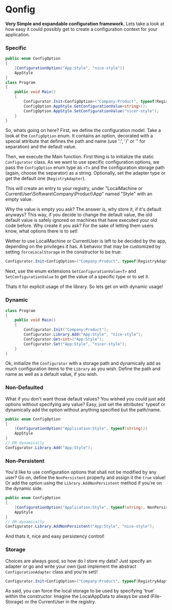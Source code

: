 Qonfig
======

**Very Simple and expandable configuration framework.**
Lets take a look at how easy it could possibly get to create a configuration context for your application.

### Specific
```c#
public enum ConfigOption
{
    [ConfigurationOption("App:Style", "nice-style")]
    AppStyle
}
class Program
{
    public void Main()
    {
        Configurator.Init<ConfigOption>("Company:Product", typeof(RegistryAdapter));
        ConfigOption.AppStyle.GetConfigurationValue<string>();
        ConfigOption.AppStyle.SetConfigurationValue("nicer-style");
    }
}
```

So, whats going on here? First, we define the configuration model. Take a look at the `ConfigOption` enum. It contains an option, decorated with a special attribute that defines the path and name (use ':', '/' or '\' for separation) and the default value.

Then, we execute the Main function. First thing is to initialize the static `Configurator` class. As we want to use specific configuration options, we pass the `ConfigOption` enum type as `<T>` and the configuration storage path (again, choose the separator) as a string. Optionally, set the adapter type or get the default one (`RegistryAdapter`).

This will create an entry to your registry, under "LocalMachine or CurrentUser\Software\Company\Product\App" named "Style" with an empty value.

Why the value is empty you ask? The answer is, why store it, if it's default anyways? This way, if you decide to change the default value, the old default value is safely ignored on machines that have executed your old code before. Why create it you ask? For the sake of letting them users know, what options there is to set! 

Wether to use LocalMachine or CurrentUser is left to be decided by the app, depending on the privileges it has. A behavior that may be customized by setting `forceLocalStorage` in the constructor to be true:
```c#
Configurator.Init<ConfigOption>("Company:Product", typeof(RegistryAdapter), true); 
```

Next, use the enum extensions `GetConfigurationValue<T>` and `SetConfigurationValue` to get the value of a specific type or to set it. 

Thats it for explicit usage of the library. So lets get on with dynamic usage!

### Dynamic
```c#
class Program
{
    public void Main()
    {
        Configurator.Init("Company:Product");
        Configurator.Library.Add("App:Style", "nice-style");
        Configurator.Get<int>("App:Style");
        Configurator.Set("App:Style", "nicer-style");
    }
}   
```
Ok, initialize the `Configurator` with a storage path and dynamically add as much configuration items to the `Library` as you wish. Define the path and name as well as a default value, if you wish.

### Non-Defaulted

What if you don't want those default values? You wished you could just add options without specifying any value? Easy, just set the attributes' typeof or dynamically add the option without anything specified but the path/name.

```c#
public enum ConfigOption
{
    [ConfigurationOption("Application:Style", typeof(string))]
    AppStyle
} 
// OR dynamically
Configurator.Library.Add("App:Style");   
```

### Non-Persistent
You'd like to use configuration options that shall not be modified by any user? Go on, define the `NonPersistent` property and assign it the `true` value! Or add the option using the `Library.AddNonPersistent` method if you're on the dynamic side.
```c#
public enum ConfigOption
{
    [ConfigurationOption("Application:Style", typeof(string), NonPersistent = true)]
    AppStyle
}  
// OR dynamically
Configurator.Library.AddNonPersistent("App:Style", "nice-style");    
```
And thats it, nice and easy persistency control!

### Storage
Choices are always good, so how do I store my data? Just specify an adapter or go and write your own (just implement the abstract `ConfigurationAdapter` class and you're set)!
```c#
Configurator.Init<ConfigOption>("Company:Product", typeof(RegistryAdapter)); 
```

As said, you can force the local storage to be used by specifying 'true' within the constructor. Imagine the LocalAppData to always be used (File-Storage) or the CurrentUser in the registry.
